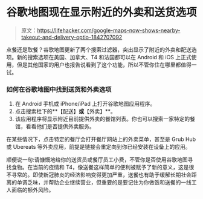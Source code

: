 # 谷歌地图现在显示附近的外卖和送货选项

> 原文：<https://lifehacker.com/google-maps-now-shows-nearby-takeout-and-delivery-optio-1842707092>

点餐还是取餐？谷歌地图更新了两个搜索过滤器，突出显示了附近的外卖和配送选项。新的搜索选项在美国、加拿大、T4 和法国都可以在 Android 和 iOS 上正式使用，但是其他国家的用户也报告说看到了这个功能，所以不管你住在哪里都值得一试。



### 如何在谷歌地图中找到送货和外卖选项

1.  在 Android 手机或 iPhone/iPad 上打开谷歌地图应用程序。
2.  点击搜索栏下的**【配送】**或**【外卖】**。
3.  该应用程序将显示附近目前提供外卖的餐馆列表。你也可以搜索一家特定的餐馆，看看他们是否提供外卖服务。

在某些情况下，点击特定的餐厅会打开餐厅网站上的外卖菜单，甚至是 Grub Hub 或 Ubereats 等外卖应用，前提是链接会重定向到你已经安装在设备上的应用。

顺便说一句:请慷慨地给你的送货员或餐厅员工小费，不管你是否使用谷歌地图寻找食物。在当前的疫情和 T4，像送餐这样简单的便利被赋予了新的意义，这是很不寻常的。即使新冠肺炎的经济影响变得更加严重，送餐也有助于缓解长期社会距离的单调乏味，并帮助企业继续营业，但重要的是要记住为你做饭和送餐的一线工人面临的额外风险。